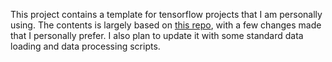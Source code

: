 This project contains a template for tensorflow projects that I am personally using.
The contents is largely based on [this repo](https://github.com/MrGemy95/Tensorflow-Project-Template), 
with a few changes made that I personally prefer. I also plan to update it with some standard data loading and 
data processing scripts.
